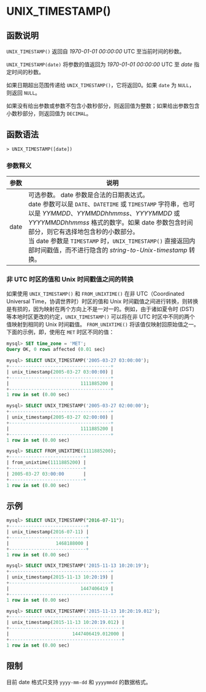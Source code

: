 # **UNIX_TIMESTAMP()**

## **函数说明**

``UNIX_TIMESTAMP()`` 返回自 *1970-01-01 00:00:00* UTC 至当前时间的秒数。

``UNIX_TIMESTAMP(date)`` 将参数的值返回为 *1970-01-01 00:00:00* UTC 至 *date* 指定时间的秒数。

如果日期超出范围传递给 ``UNIX_TIMESTAMP()``，它将返回0。如果 ``date`` 为 ``NULL``，则返回 ``NULL``。

如果没有给出参数或参数不包含小数秒部分，则返回值为整数；如果给出参数包含小数秒部分，则返回值为 ``DECIMAL``。

## **函数语法**

```
> UNIX_TIMESTAMP([date])
```

### **参数释义**

|  参数   | 说明 |
|  ----  | ----  |
| date  | 可选参数。 date 参数是合法的日期表达式。<br> date 参数可以是 ``DATE``、``DATETIME`` 或 ``TIMESTAMP`` 字符串，也可以是 *YYMMDD*、*YYMMDDhhmmss*、*YYYYMMDD* 或 *YYYYMMDDhhmmss* 格式的数字。如果 date 参数包含时间部分，则它有选择地包含秒的小数部分。 <br>当 date 参数是 ``TIMESTAMP`` 时，``UNIX_TIMESTAMP()`` 直接返回内部时间戳值，而不进行隐含的 *string-to-Unix-timestamp* 转换。|

### 非 UTC 时区的值和 Unix 时间戳值之间的转换

如果使用 `UNIX_TIMESTAMP()` 和 `FROM_UNIXTIME()` 在非 UTC（Coordinated Universal Time，协调世界时）时区的值和 Unix 时间戳值之间进行转换，则转换是有损的，因为映射在两个方向上不是一对一的。例如，由于诸如夏令时 (DST) 等本地时区更改的约定，`UNIX_TIMESTAMP()` 可以将在非 UTC 时区中不同的两个值映射到相同的 Unix 时间戳值。 `FROM_UNIXTIME()` 将该值仅映射回原始值之一。下面的示例，即，使用在 `MET` 时区不同的值：

```sql
mysql> SET time_zone = 'MET';
Query OK, 0 rows affected (0.01 sec)

mysql> SELECT UNIX_TIMESTAMP('2005-03-27 03:00:00');
+-------------------------------------+
| unix_timestamp(2005-03-27 03:00:00) |
+-------------------------------------+
|                          1111885200 |
+-------------------------------------+
1 row in set (0.00 sec)

mysql> SELECT UNIX_TIMESTAMP('2005-03-27 02:00:00');
+-------------------------------------+
| unix_timestamp(2005-03-27 02:00:00) |
+-------------------------------------+
|                          1111885200 |
+-------------------------------------+
1 row in set (0.00 sec)

mysql> SELECT FROM_UNIXTIME(1111885200);
+---------------------------+
| from_unixtime(1111885200) |
+---------------------------+
| 2005-03-27 03:00:00       |
+---------------------------+
1 row in set (0.00 sec)
```

## **示例**

```sql
mysql> SELECT UNIX_TIMESTAMP("2016-07-11");
+----------------------------+
| unix_timestamp(2016-07-11) |
+----------------------------+
|                 1468188000 |
+----------------------------+
1 row in set (0.00 sec)

mysql> SELECT UNIX_TIMESTAMP('2015-11-13 10:20:19');
+-------------------------------------+
| unix_timestamp(2015-11-13 10:20:19) |
+-------------------------------------+
|                          1447406419 |
+-------------------------------------+
1 row in set (0.00 sec)

mysql> SELECT UNIX_TIMESTAMP('2015-11-13 10:20:19.012');
+-----------------------------------------+
| unix_timestamp(2015-11-13 10:20:19.012) |
+-----------------------------------------+
|                       1447406419.012000 |
+-----------------------------------------+
1 row in set (0.00 sec)
```

## **限制**

目前 date 格式只支持 `yyyy-mm-dd` 和 `yyyymmdd` 的数据格式。  
